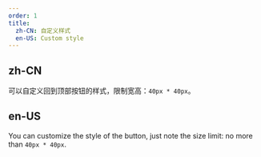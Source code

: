 ```yaml
---
order: 1
title:
  zh-CN: 自定义样式
  en-US: Custom style
---
```


## zh-CN
可以自定义回到顶部按钮的样式，限制宽高：`40px * 40px`。


## en-US

You can customize the style of the button, just note the size limit: no more than `40px * 40px`.
